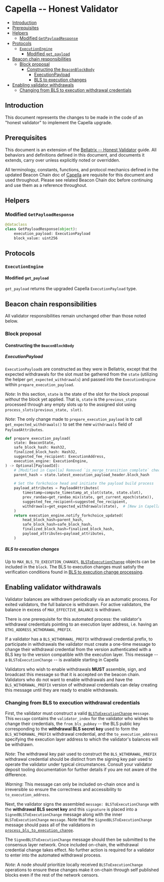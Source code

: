 # Capella -- Honest Validator

<!-- mdformat-toc start --slug=github --no-anchors --maxlevel=6 --minlevel=2 -->

- [Introduction](#introduction)
- [Prerequisites](#prerequisites)
- [Helpers](#helpers)
  - [Modified `GetPayloadResponse`](#modified-getpayloadresponse)
- [Protocols](#protocols)
  - [`ExecutionEngine`](#executionengine)
    - [Modified `get_payload`](#modified-get_payload)
- [Beacon chain responsibilities](#beacon-chain-responsibilities)
  - [Block proposal](#block-proposal)
    - [Constructing the `BeaconBlockBody`](#constructing-the-beaconblockbody)
      - [ExecutionPayload](#executionpayload)
      - [BLS to execution changes](#bls-to-execution-changes)
- [Enabling validator withdrawals](#enabling-validator-withdrawals)
  - [Changing from BLS to execution withdrawal credentials](#changing-from-bls-to-execution-withdrawal-credentials)

<!-- mdformat-toc end -->

## Introduction

This document represents the changes to be made in the code of an "honest
validator" to implement the Capella upgrade.

## Prerequisites

This document is an extension of the
[Bellatrix -- Honest Validator](../bellatrix/validator.md) guide. All behaviors
and definitions defined in this document, and documents it extends, carry over
unless explicitly noted or overridden.

All terminology, constants, functions, and protocol mechanics defined in the
updated Beacon Chain doc of [Capella](./beacon-chain.md) are requisite for this
document and used throughout. Please see related Beacon Chain doc before
continuing and use them as a reference throughout.

## Helpers

### Modified `GetPayloadResponse`

```python
@dataclass
class GetPayloadResponse(object):
    execution_payload: ExecutionPayload
    block_value: uint256
```

## Protocols

### `ExecutionEngine`

#### Modified `get_payload`

`get_payload` returns the upgraded Capella `ExecutionPayload` type.

## Beacon chain responsibilities

All validator responsibilities remain unchanged other than those noted below.

### Block proposal

#### Constructing the `BeaconBlockBody`

##### ExecutionPayload

`ExecutionPayload`s are constructed as they were in Bellatrix, except that the
expected withdrawals for the slot must be gathered from the `state` (utilizing
the helper `get_expected_withdrawals`) and passed into the `ExecutionEngine`
within `prepare_execution_payload`.

*Note*: In this section, `state` is the state of the slot for the block proposal
_without_ the block yet applied. That is, `state` is the `previous_state`
processed through any empty slots up to the assigned slot using
`process_slots(previous_state, slot)`.

*Note*: The only change made to `prepare_execution_payload` is to call
`get_expected_withdrawals()` to set the new `withdrawals` field of
`PayloadAttributes`.

```python
def prepare_execution_payload(
    state: BeaconState,
    safe_block_hash: Hash32,
    finalized_block_hash: Hash32,
    suggested_fee_recipient: ExecutionAddress,
    execution_engine: ExecutionEngine,
) -> Optional[PayloadId]:
    # [Modified in Capella] Removed `is_merge_transition_complete` check in Capella
    parent_hash = state.latest_execution_payload_header.block_hash

    # Set the forkchoice head and initiate the payload build process
    payload_attributes = PayloadAttributes(
        timestamp=compute_timestamp_at_slot(state, state.slot),
        prev_randao=get_randao_mix(state, get_current_epoch(state)),
        suggested_fee_recipient=suggested_fee_recipient,
        withdrawals=get_expected_withdrawals(state),  # [New in Capella]
    )
    return execution_engine.notify_forkchoice_updated(
        head_block_hash=parent_hash,
        safe_block_hash=safe_block_hash,
        finalized_block_hash=finalized_block_hash,
        payload_attributes=payload_attributes,
    )
```

##### BLS to execution changes

Up to `MAX_BLS_TO_EXECUTION_CHANGES`,
[`BLSToExecutionChange`](./beacon-chain.md#blstoexecutionchange) objects can be
included in the `block`. The BLS to execution changes must satisfy the
verification conditions found in
[BLS to execution change processing](./beacon-chain.md#new-process_bls_to_execution_change).

## Enabling validator withdrawals

Validator balances are withdrawn periodically via an automatic process. For
exited validators, the full balance is withdrawn. For active validators, the
balance in excess of `MAX_EFFECTIVE_BALANCE` is withdrawn.

There is one prerequisite for this automated process: the validator's withdrawal
credentials pointing to an execution layer address, i.e. having an
`ETH1_ADDRESS_WITHDRAWAL_PREFIX`.

If a validator has a `BLS_WITHDRAWAL_PREFIX` withdrawal credential prefix, to
participate in withdrawals the validator must create a one-time message to
change their withdrawal credential from the version authenticated with a BLS key
to the version compatible with the execution layer. This message -- a
`BLSToExecutionChange` -- is available starting in Capella

Validators who wish to enable withdrawals **MUST** assemble, sign, and broadcast
this message so that it is accepted on the beacon chain. Validators who do not
want to enable withdrawals and have the `BLS_WITHDRAWAL_PREFIX` version of
withdrawal credentials can delay creating this message until they are ready to
enable withdrawals.

### Changing from BLS to execution withdrawal credentials

First, the validator must construct a valid
[`BLSToExecutionChange`](./beacon-chain.md#blstoexecutionchange) `message`. This
`message` contains the `validator_index` for the validator who wishes to change
their credentials, the `from_bls_pubkey` -- the BLS public key corresponding to
the **withdrawal BLS secret key** used to form the `BLS_WITHDRAWAL_PREFIX`
withdrawal credential, and the `to_execution_address` specifying the execution
layer address to which the validator's balances will be withdrawn.

*Note*: The withdrawal key pair used to construct the `BLS_WITHDRAWAL_PREFIX`
withdrawal credential should be distinct from the signing key pair used to
operate the validator under typical circumstances. Consult your validator
deposit tooling documentation for further details if you are not aware of the
difference.

*Warning*: This message can only be included on-chain once and is irreversible
so ensure the correctness and accessibility to `to_execution_address`.

Next, the validator signs the assembled `message: BLSToExecutionChange` with the
**withdrawal BLS secret key** and this `signature` is placed into a
`SignedBLSToExecutionChange` message along with the inner `BLSToExecutionChange`
`message`. Note that the `SignedBLSToExecutionChange` message should pass all of
the validations in
[`process_bls_to_execution_change`](./beacon-chain.md#new-process_bls_to_execution_change).

The `SignedBLSToExecutionChange` message should then be submitted to the
consensus layer network. Once included on-chain, the withdrawal credential
change takes effect. No further action is required for a validator to enter into
the automated withdrawal process.

*Note*: A node *should* prioritize locally received `BLSToExecutionChange`
operations to ensure these changes make it on-chain through self published
blocks even if the rest of the network censors.
